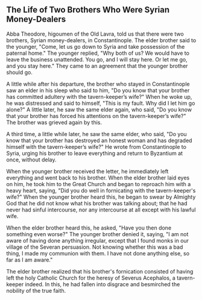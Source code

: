 ## The Life of Two Brothers Who Were Syrian Money-Dealers

Abba Theodore, higoumen of the Old Lavra, told us that there were two brothers, Syrian money-dealers, in Constantinople. The elder brother said to the younger, "Come, let us go down to Syria and take possession of the paternal home." The younger replied, "Why both of us? We would have to leave the business unattended. You go, and I will stay here. Or let me go, and you stay here." They came to an agreement that the younger brother should go.

A little while after his departure, the brother who stayed in Constantinople saw an elder in his sleep who said to him, "Do you know that your brother has committed adultery with the tavern-keeper’s wife?" When he woke up, he was distressed and said to himself, "This is my fault. Why did I let him go alone?" A little later, he saw the same elder again, who said, "Do you know that your brother has forced his attentions on the tavern-keeper’s wife?" The brother was grieved again by this.

A third time, a little while later, he saw the same elder, who said, "Do you know that your brother has destroyed an honest woman and has degraded himself with the tavern-keeper’s wife?" He wrote from Constantinople to Syria, urging his brother to leave everything and return to Byzantium at once, without delay.

When the younger brother received the letter, he immediately left everything and went back to his brother. When the elder brother laid eyes on him, he took him to the Great Church and began to reproach him with a heavy heart, saying, "Did you do well in fornicating with the tavern-keeper's wife?" When the younger brother heard this, he began to swear by Almighty God that he did not know what his brother was talking about; that he had never had sinful intercourse, nor any intercourse at all except with his lawful wife.

When the elder brother heard this, he asked, "Have you then done something even worse?" The younger brother denied it, saying, "I am not aware of having done anything irregular, except that I found monks in our village of the Severan persuasion. Not knowing whether this was a bad thing, I made my communion with them. I have not done anything else, so far as I am aware."

The elder brother realized that his brother's fornication consisted of having left the holy Catholic Church for the heresy of Severus Acephalos, a tavern-keeper indeed. In this, he had fallen into disgrace and besmirched the nobility of the true faith.
